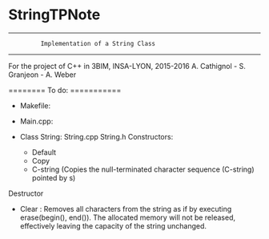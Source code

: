 # StringTPNote
---------------------------------------------------------------------
             Implementation of a String Class    
---------------------------------------------------------------------

For the project of C++ in 3BIM, INSA-LYON, 2015-2016
A. Cathignol - S. Granjeon - A. Weber

======== To do: ===========

- Makefile:

- Main.cpp:

- Class String: String.cpp String.h
Constructors:
  - Default
  - Copy
  - C-string (Copies the null-terminated character sequence (C-string) pointed by s)

Destructor

- Clear : Removes all characters from the string as if by executing erase(begin(), end()). The allocated memory will not be released, effectively leaving the capacity of the string unchanged.
